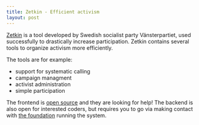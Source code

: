```yaml
---
title: Zetkin - Efficient activism
layout: post
---
```


[Zetkin](http://zetkin.org/en/) is a tool developed by Swedish socialist party Vänsterpartiet, used successfully to drastically increase participation. Zetkin contains several tools to organize activism more efficiently. 

The tools are for example:
- support for systematic calling
- campaign managment
- activist administration
- simple participation

The frontend is [open source](https://github.com/zetkin) and they are looking for help! The backend is also open for interested coders, but requires you to go via making contact with [the foundation](http://zetkin.org/en/zetkin/) running the system. 
